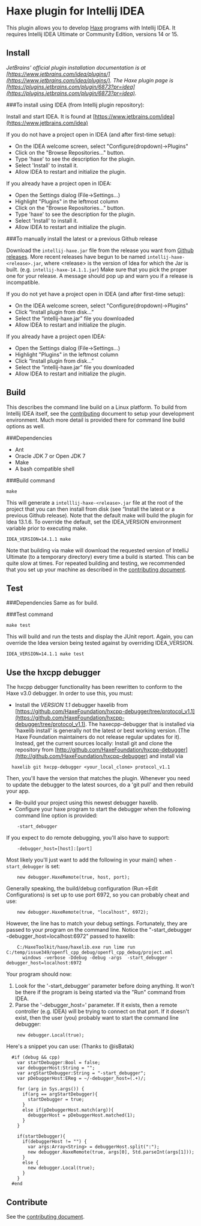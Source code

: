 Haxe plugin for Intellij IDEA
======================================

This plugin allows you to develop [Haxe](http://haxe.org/) programs with Intellij IDEA.
It requires Intellij IDEA Ultimate or Community Edition, versions 14 or 15.

Install
-------

*JetBrains' official plugin installation documentation is at [https://www.jetbrains.com/idea/plugins/](https://www.jetbrains.com/idea/plugins/).
The Haxe plugin page is [https://plugins.jetbrains.com/plugin/6873?pr=idea](https://plugins.jetbrains.com/plugin/6873?pr=idea).*

###To install using IDEA (from Intellij plugin repository):

Install and start IDEA.  It is found at [https://www.jetbrains.com/idea](https://www.jetbrains.com/idea)

If you do not have a project open in IDEA (and after first-time setup):
- On the IDEA welcome screen, select "Configure(dropdown)->Plugins"
- Click on the "Browse Repositories..." button.
- Type 'haxe' to see the description for the plugin.
- Select 'Install' to install it.
- Allow IDEA to restart and initialize the plugin.

If you already have a project open in IDEA:
- Open the Settings dialog (File->Settings...)
- Highlight "Plugins" in the leftmost column
- Click on the "Browse Repositories..." button.
- Type 'haxe' to see the description for the plugin.
- Select 'Install' to install it.
- Allow IDEA to restart and initialize the plugin.

###To manually install the latest or a previous Github release

Download the `intellij-haxe.jar` file from the release you want from [Github releases](https://github.com/TiVo/intellij-haxe/releases).
More recent releases have begun to be named `intellij-haxe-<release>.jar`, where &lt;release&gt; is the version of Idea for which the Jar is built.  (e.g. `intellij-haxe-14.1.1.jar`)
Make sure that you pick the proper one for your release.  A message should pop up and warn you if a release is incompatible.

If you do not yet have a project open in IDEA (and after first-time setup):
- On the IDEA welcome screen, select "Configure(dropdown)->Plugins"
- Click “Install plugin from disk...”
- Select the “intellij-haxe.jar” file you downloaded
- Allow IDEA to restart and initialize the plugin.

If you already have a project open IDEA:
- Open the Settings dialog (File->Settings...)
- Highlight "Plugins" in the leftmost column
- Click “Install plugin from disk...”
- Select the “intellij-haxe.jar” file you downloaded
- Allow IDEA to restart and initialize the plugin.

Build
-----

This describes the command line build on a Linux platform. To build from Intellij IDEA itself, see the [contributing](CONTRIBUTING.md) document to setup
your development environment.  Much more detail is provided there for command line build options as well.

###Dependencies
- Ant
- Oracle JDK 7 or Open JDK 7
- Make
- A bash compatible shell

###Build command
```
make
```

This will generate a `intelllij-haxe-<release>.jar` file at the root of the project that you can then install from disk
(see “Install the latest or a previous Github release).  Note that the default make will build the plugin for
Idea 13.1.6.  To override the default, set the IDEA_VERSION environment variable prior to executing make.

```
IDEA_VERSION=14.1.1 make
```

Note that building via make will download the requested version of IntelliJ Ultimate (to a temporary directory)
every time a build is started.  This can be quite slow at times.  For repeated building and testing, 
we recommended that you set up your machine as described in the [contributing document](CONTRIBUTING.md). 

Test
----

###Dependencies
Same as for build.

###Test command
```
make test
```

This will build and run the tests and display the JUnit report.  Again, you can override the Idea version
being tested against by overriding IDEA_VERSION.

```
IDEA_VERSION=14.1.1 make test
```


Use the hxcpp debugger
----------------------

The hxcpp debugger functionality has been rewritten to conform to the
Haxe v3.0 debugger.  In order to use this, you must:

- Install the *VERSION 1.1* debugger haxelib from [https://github.com/HaxeFoundation/hxcpp-debugger/tree/protocol_v1.1](https://github.com/HaxeFoundation/hxcpp-debugger/tree/protocol_v1.1).
  The haxecpp-debugger that is installed via 'haxelib install' is generally
  not the latest or best working version. (The Haxe Foundation maintainers
  do not release regular updates for it). Instead, get the current sources
  locally: Install git and clone the repository from
  [http://github.com/HaxeFoundation/hxcpp-debugger](http://github.com/HaxeFoundation/hxcpp-debugger)
  and install via
```
  haxelib git hxcpp-debugger <your_local_clone> protocol_v1.1
```
  Then, you'll have the version
  that matches the plugin. Whenever you need to update the debugger to
  the latest sources, do a 'git pull' and then rebuild your app.
- Re-build your project using this newest debugger haxelib.
- Configure your haxe program to start the debugger when the following
  command line option is provided:

```
    -start_debugger
```
  If you expect to do remote debugging, you'll also have to support:

```
    -debugger_host=[host]:[port]
```

  Most likely you'll just want to add the following in your main() when
  `-start_debugger` is set:
    
```
    new debugger.HaxeRemote(true, host, port);
```

  Generally speaking, the build/debug configuration (Run->Edit Configurations)
   is set up to use port 6972, so you can probably cheat and use:

```
    new debugger.HaxeRemote(true, "localhost", 6972);
```

  However, the line has to match your debug settings. Fortunately, they are
  passed to your program on the command line. Notice the
  "-start_debugger -debugger_host=localhost:6972" passed to haxelib:
```
    C:/HaxeToolkit/haxe/haxelib.exe run lime run C:/temp/issue349/openfl_cpp_debug/openfl_cpp_debug/project.xml
      windows -verbose -Ddebug -debug -args  -start_debugger -debugger_host=localhost:6972
```
Your program should now:
1) Look for the '-start_debugger' parameter before doing anything. It won't
 be there if the program is being started via the "Run" command from IDEA.
2) Parse the '-debugger_host=' parameter.  If it exists,
 then a remote controller (e.g. IDEA) will be trying to connect on that port.
 If it doesn't exist, then the user (you) probably want to start the command
 line debugger:
```
    new debugger.Local(true);
```

Here's a snippet you can use: (Thanks to @isBatak)
```
  #if (debug && cpp)
    var startDebugger:Bool = false;
    var debuggerHost:String = "";
    var argStartDebugger:String = "-start_debugger";
    var pDebuggerHost:EReg = ~/-debugger_host=(.+)/;

    for (arg in Sys.args()) {
      if(arg == argStartDebugger){
        startDebugger = true;
      }
      else if(pDebuggerHost.match(arg)){
        debuggerHost = pDebuggerHost.matched(1);
      }
    }

    if(startDebugger){
      if(debuggerHost != "") {
        var args:Array<String> = debuggerHost.split(":");
        new debugger.HaxeRemote(true, args[0], Std.parseInt(args[1]));
      }
      else {
        new debugger.Local(true);
      }
    }
  #end
```

Contribute
----------
See the [contributing document](CONTRIBUTING.md).
